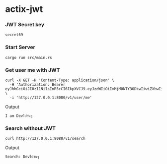 # actix-jwt

### JWT Secret key

```
secret69
```

### Start Server

```shell
cargo run src/main.rs
```

### Get user me with JWT

```shell
curl -X GET -H 'Content-Type: application/json' \
  -H 'Authorization: Bearer eyJhbGciOiJIUzI1NiIsInR5cCI6IkpXVCJ9.eyJzdWIiOiIxMjM0NTY3ODkwIiwiZXhwIjoxNTE2MjM5MDIyMDAwMDAwfQ.rSO8TdzVPu95H54866GV78KhsUWocXO1ryklpXmR0OU' \
  -i 'http://127.0.0.1:8080/v1/user/me'
```

Output

```shell
I am Devไปวันๆ
```

### Search without JWT

```shell
curl http://127.0.0.1:8080/v1/search
```

Output

```shell
Search: Devไปวันๆ
```
